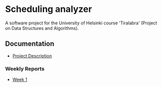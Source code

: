 # Scheduling analyzer
A software project for the University of Helsinki course 'Tiralabra' (Project on Data Structures and Algorithms).

## Documentation
- [Project Description](https://github.com/otsha/tiralabra-scheduler/blob/master/Documentation/description.md)

### Weekly Reports
- [Week 1](https://github.com/otsha/tiralabra-scheduler/blob/master/Documentation/weekly-report-1.md)

